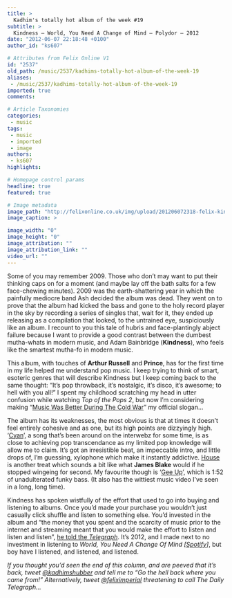 ```yaml
---
title: >
  Kadhim's totally hot album of the week #19
subtitle: >
  Kindness – World, You Need A Change of Mind – Polydor – 2012
date: "2012-06-07 22:18:48 +0100"
author_id: "ks607"

# Attributes from Felix Online V1
id: "2537"
old_path: /music/2537/kadhims-totally-hot-album-of-the-week-19
aliases:
 - /music/2537/kadhims-totally-hot-album-of-the-week-19
imported: true
comments:

# Article Taxonomies
categories:
 - music
tags:
 - music
 - imported
 - image
authors:
 - ks607
highlights:

# Homepage control params
headline: true
featured: true

# Image metadata
image_path: "http://felixonline.co.uk/img/upload/201206072318-felix-kindness-world-you-need-a-change-608x607.jpeg"
image_caption: >

image_width: "0"
image_height: "0"
image_attribution: ""
image_attribution_link: ""
video_url: ""
---
```


Some of you may remember 2009. Those who don’t may want to put their thinking caps on for a moment (and maybe lay off the bath salts for a few face-chewing minutes). 2009 was the earth-shattering year in which the painfully mediocre band Ash decided the album was dead. They went on to prove that the album had kicked the bass and gone to the holy record player in the sky by recording a series of singles that, wait for it, they ended up releasing as a compilation that looked, to the untrained eye, suspiciously like an album. I recount to you this tale of hubris and face-plantingly abject failure because I want to provide a good contrast between the dumbest mutha-whats in modern music, and Adam Bainbridge (__Kindness__), who feels like the smartest mutha-fo in modern music.

This album, with touches of __Arthur Russell__ and __Prince__, has for the first time in my life helped me understand pop music. I keep trying to think of smart, esoteric genres that will describe Kindness but I keep coming back to the same thought: “It’s pop throwback, it’s nostalgic, it’s disco, it’s awesome; to hell with you all!” I spent my childhood scratching my head in utter confusion while watching _Top of the Pops 2_, but now I’m considering making “[Music Was Better During The Cold War](http://i.imgur.com/hYzGZ.jpg)” my official slogan...

The album has its weaknesses, the most obvious is that at times it doesn’t feel entirely cohesive and as one, but its high points are dizzyingly high. ‘[Cyan](http://www.youtube.com/watch?v=jddGsBE_eIs)’, a song that’s been around on the interwebz for some time, is as close to achieving pop transcendance as my limited pop knowledge will allow me to claim. It’s got an irresistible beat, an impeccable intro, and little drops of, I’m guessing, xylophone which make it instantly addictive. [House](http://www.youtube.com/watch?v=FOjWFD_ZBtA) is another treat which sounds a bit like what __James Blake__ would if he stopped wingeing for second. My favourite though is ‘[Gee Up](http://www.youtube.com/watch?v=BI73NFINsyo)’, which is 1:52 of unadulterated funky bass. (It also has the wittiest music video I’ve seen in a long, long time).

Kindness has spoken wistfully of the effort that used to go into buying and listening to albums. Once you’d made your purchase you wouldn’t just casually click shuffle and listen to something else. You’d invested in the album and “the money that you spent and the scarcity of music prior to the internet and streaming meant that you would make the effort to listen and listen and listen”, [he told the _Telegraph_](http://blogs.telegraph.co.uk/culture/lucyjones/100061918/kindness-speaks-out-commercial-pop-music-has-lost-its-magic/). It’s 2012, and I made next to no investment in listening to _World, You Need A Change Of Mind [[Spotify](http://open.spotify.com/album/2otqfJjytrknaz8PKlatZF)]_, but boy have I listened, and listened, and listened.

_If you thought you’d seen the end of this column, and are peeved that it’s back, tweet [@kadhimshubber](http://twitter.com/kadhimshubber) and tell me to “Go the hell back where you came from!” Alternatively, tweet [@feliximperial](http://twitter.com/feliximperial) threatening to call The Daily Telegraph..._
